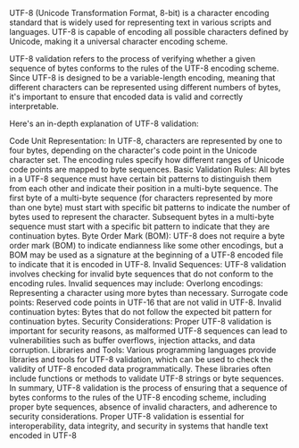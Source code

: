 UTF-8 (Unicode Transformation Format, 8-bit) is a character encoding standard that is widely used for representing text in various scripts and languages. UTF-8 is capable of encoding all possible characters defined by Unicode, making it a universal character encoding scheme.

UTF-8 validation refers to the process of verifying whether a given sequence of bytes conforms to the rules of the UTF-8 encoding scheme. Since UTF-8 is designed to be a variable-length encoding, meaning that different characters can be represented using different numbers of bytes, it's important to ensure that encoded data is valid and correctly interpretable.

Here's an in-depth explanation of UTF-8 validation:

Code Unit Representation: In UTF-8, characters are represented by one to four bytes, depending on the character's code point in the Unicode character set. The encoding rules specify how different ranges of Unicode code points are mapped to byte sequences.
Basic Validation Rules:
All bytes in a UTF-8 sequence must have certain bit patterns to distinguish them from each other and indicate their position in a multi-byte sequence.
The first byte of a multi-byte sequence (for characters represented by more than one byte) must start with specific bit patterns to indicate the number of bytes used to represent the character.
Subsequent bytes in a multi-byte sequence must start with a specific bit pattern to indicate that they are continuation bytes.
Byte Order Mark (BOM): UTF-8 does not require a byte order mark (BOM) to indicate endianness like some other encodings, but a BOM may be used as a signature at the beginning of a UTF-8 encoded file to indicate that it is encoded in UTF-8.
Invalid Sequences: UTF-8 validation involves checking for invalid byte sequences that do not conform to the encoding rules. Invalid sequences may include:
Overlong encodings: Representing a character using more bytes than necessary.
Surrogate code points: Reserved code points in UTF-16 that are not valid in UTF-8.
Invalid continuation bytes: Bytes that do not follow the expected bit pattern for continuation bytes.
Security Considerations: Proper UTF-8 validation is important for security reasons, as malformed UTF-8 sequences can lead to vulnerabilities such as buffer overflows, injection attacks, and data corruption.
Libraries and Tools: Various programming languages provide libraries and tools for UTF-8 validation, which can be used to check the validity of UTF-8 encoded data programmatically. These libraries often include functions or methods to validate UTF-8 strings or byte sequences.
In summary, UTF-8 validation is the process of ensuring that a sequence of bytes conforms to the rules of the UTF-8 encoding scheme, including proper byte sequences, absence of invalid characters, and adherence to security considerations. Proper UTF-8 validation is essential for interoperability, data integrity, and security in systems that handle text encoded in UTF-8
